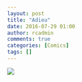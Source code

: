 ```yaml
---
layout: post
title: "Adieu"
date: 2016-07-29 01:00
author: rcadmin
comments: true
categories: [Comics]
tags: []
---
```

<a href="../comics/2016/07/29/adieu"><img src="http://dl.bitsmack.com/comics/20160729.jpg" /></a>
